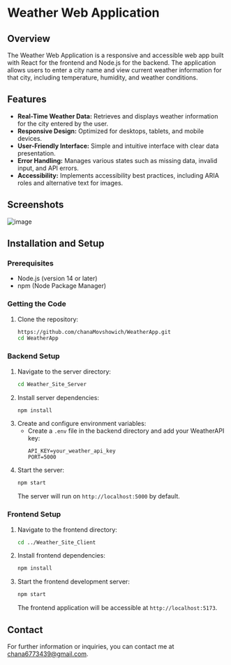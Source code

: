 # Weather Web Application

## Overview
The Weather Web Application is a responsive and accessible web app built with React for the frontend and Node.js for the backend. The application allows users to enter a city name and view current weather information for that city, including temperature, humidity, and weather conditions.

## Features
- **Real-Time Weather Data:** Retrieves and displays weather information for the city entered by the user.
- **Responsive Design:** Optimized for desktops, tablets, and mobile devices.
- **User-Friendly Interface:** Simple and intuitive interface with clear data presentation.
- **Error Handling:** Manages various states such as missing data, invalid input, and API errors.
- **Accessibility:** Implements accessibility best practices, including ARIA roles and alternative text for images.

## Screenshots
![image](https://github.com/user-attachments/assets/c1e19450-1937-44ee-b5e4-821769a5b2ae)
## Installation and Setup

### Prerequisites
- Node.js (version 14 or later)
- npm (Node Package Manager)

### Getting the Code
1. Clone the repository:
    ```bash
    https://github.com/chanaMovshowich/WeatherApp.git
    cd WeatherApp
    ```

### Backend Setup
1. Navigate to the server directory:
    ```bash
    cd Weather_Site_Server
    ```
2. Install server dependencies:
    ```bash
    npm install
    ```
3. Create and configure environment variables:
    - Create a `.env` file in the backend directory and add your WeatherAPI key:
      ```plaintext
      API_KEY=your_weather_api_key
      PORT=5000
      ```
4. Start the server:
    ```bash
    npm start
    ```
    The server will run on `http://localhost:5000` by default.

### Frontend Setup
1. Navigate to the frontend directory:
    ```bash
    cd ../Weather_Site_Client
    ```
2. Install frontend dependencies:
    ```bash
    npm install
    ```
3. Start the frontend development server:
    ```bash
    npm start
    ```
    The frontend application will be accessible at `http://localhost:5173`.

## Contact
For further information or inquiries, you can contact me at [chana6773439@gmail.com](mailto:chana6773439@gmail.com).

